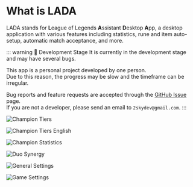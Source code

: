 # What is LADA

LADA stands for **L**eague of Legends **A**ssistant **D**esktop **A**pp, a desktop application with various features including statistics, rune and item auto-setup, automatic match acceptance, and more.

::: warning 🚧 Development Stage
It is currently in the development stage and may have several bugs.

This app is a personal project developed by one person.<br>
Due to this reason, the progress may be slow and the timeframe can be irregular.

Bug reports and feature requests are accepted through the [GitHub Issue](https://github.com/2skydev/LADA/issues) page.<br>
If you are not a developer, please send an email to `2skydev@gmail.com`.
:::

![Champion Tiers](/screenshots/champion-tiers.png)

![Champion Tiers English](/screenshots/champion-tiers-en.png)

![Champion Statistics](/screenshots/champion-stats.png)

![Duo Synergy](/screenshots/duo-synergy.png)

![General Settings](/screenshots/general-settings.png)

![Game Settings](/screenshots/game-settings.png)